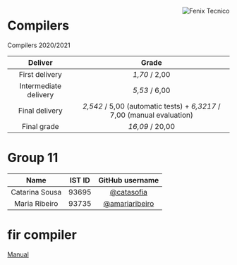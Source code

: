 <a href="http://fenix.tecnico.ulisboa.pt"><img align="right" src="https://fenix.tecnico.ulisboa.pt/api/bennu-portal/configuration/logo" alt="Fenix Tecnico"></a>

# Compilers
Compilers 2020/2021

| Deliver                | Grade 				  |
| :-------------------:  | :----------:   |
| First delivery         | *1,70* / 2,00  |
| Intermediate delivery  | *5,53* / 6,00  |
| Final delivery	       | *2,542* / 5,00 (automatic tests) + *6,3217* / 7,00 (manual evaluation) |
| Final grade	           | *16,09*       / 20,00 |

# Group 11
| Name                | IST ID 				  |   GitHub username                                    |
| :----------------:  | :----------:    | :-----------------------------------------------:    |
| Catarina Sousa      |   93695         |   [@catasofia](https://github.com/catasofia)         |
| Maria Ribeiro       |   93735         |   [@amariaribeiro](https://github.com/amariaribeiro) |

# fir compiler
[Manual](https://web.tecnico.ulisboa.pt/~david.matos/w/pt/index.php/Compiladores/Projecto_de_Compiladores/Projecto_2020-2021/Manual_de_Refer%C3%AAncia_da_Linguagem_FIR)


